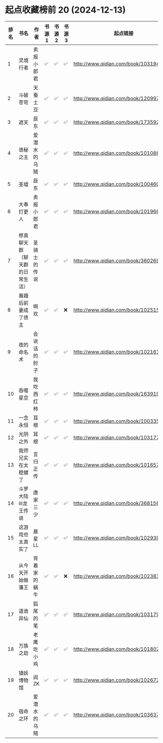 # 起点收藏榜前 20 (2024-12-13)

| 排名 | 书名              | 作者     | 书源 1 | 书源 2 | 书源 3 | 起点链接                                   |
|----|-----------------|--------|------|------|------|----------------------------------------|
| 1  | 灵境行者            | 卖报小郎君  | ✅    | ✅    | ✅    | http://www.qidian.com/book/1031940621/ |
| 2  | 斗破苍穹            | 天蚕土豆   | ✅    | ✅    | ✅    | http://www.qidian.com/book/1209977/    |
| 3  | 遮天              | 辰东     | ✅    | ✅    | ✅    | http://www.qidian.com/book/1735921/    |
| 4  | 诡秘之主            | 爱潜水的乌贼 | ✅    | ✅    | ✅    | http://www.qidian.com/book/1010868264/ |
| 5  | 圣墟              | 辰东     | ✅    | ✅    | ✅    | http://www.qidian.com/book/1004608738/ |
| 6  | 大奉打更人           | 卖报小郎君  | ✅    | ✅    | ✅    | http://www.qidian.com/book/1019664125/ |
| 7  | 修真聊天群（聊天群的日常生活） | 圣骑士的传说 | ✅    | ✅    | ✅    | http://www.qidian.com/book/3602691/    |
| 8  | 离婚后前妻成了债主       | 啊欢     | ✅    | ✅    | ❌    | http://www.qidian.com/book/1025156541/ |
| 9  | 夜的命名术           | 会说话的肘子 | ✅    | ✅    | ✅    | http://www.qidian.com/book/1021617576/ |
| 10 | 吞噬星空            | 我吃西红柿  | ✅    | ✅    | ✅    | http://www.qidian.com/book/1639199/    |
| 11 | 一念永恒            | 耳根     | ✅    | ✅    | ✅    | http://www.qidian.com/book/1003354631/ |
| 12 | 光阴之外            | 耳根     | ✅    | ✅    | ✅    | http://www.qidian.com/book/1031777108/ |
| 13 | 我师兄实在太稳健了       | 言归正传   | ✅    | ✅    | ✅    | http://www.qidian.com/book/1016572786/ |
| 14 | 斗罗大陆III龙王传说     | 唐家三少   | ✅    | ✅    | ✅    | http://www.qidian.com/book/3681560/    |
| 15 | 这游戏也太真实了        | 晨星LL   | ✅    | ✅    | ✅    | http://www.qidian.com/book/1029391348/ |
| 16 | 从今天开始做藩王        | 背着家的蜗牛 | ✅    | ✅    | ❌    | http://www.qidian.com/book/1023831464/ |
| 17 | 道诡异仙            | 狐尾的笔   | ✅    | ✅    | ✅    | http://www.qidian.com/book/1031794030/ |
| 18 | 万族之劫            | 老鹰吃小鸡  | ✅    | ✅    | ✅    | http://www.qidian.com/book/1018027842/ |
| 19 | 镇妖博物馆           | 阎ZK    | ✅    | ✅    | ✅    | http://www.qidian.com/book/1026722127/ |
| 20 | 宿命之环            | 爱潜水的乌贼 | ✅    | ✅    | ✅    | http://www.qidian.com/book/1036370336/ |
